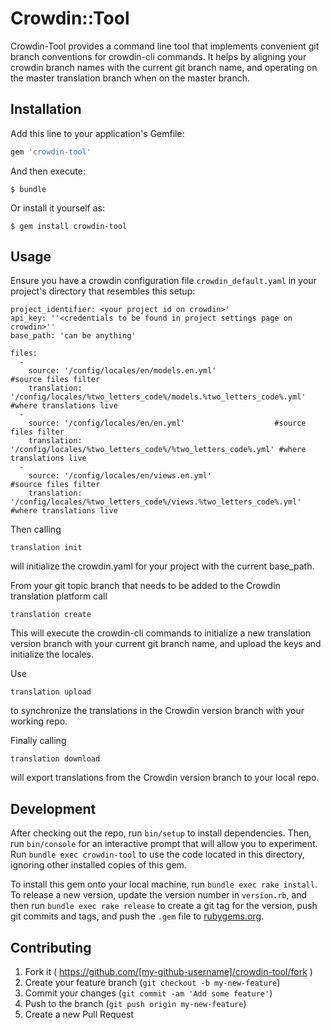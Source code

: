 # Crowdin::Tool

Crowdin-Tool provides a command line tool that implements convenient git branch conventions for crowdin-cli commands. It helps by aligning your
crowdin branch names with the current git branch name, and operating on the master translation branch when on the master branch.

## Installation

Add this line to your application's Gemfile:

```ruby
gem 'crowdin-tool'
```

And then execute:

    $ bundle

Or install it yourself as:

    $ gem install crowdin-tool

## Usage

Ensure you have a crowdin configuration file `crowdin_default.yaml` in your project's directory that resembles this setup:

```
project_identifier: <your project id on crowdin>'
api_key: ''<credentials to be found in project settings page on crowdin>''
base_path: 'can be anything'

files:
  -
    source: '/config/locales/en/models.en.yml'                    #source files filter
    translation: '/config/locales/%two_letters_code%/models.%two_letters_code%.yml' #where translations live
  -
    source: '/config/locales/en/en.yml'                    #source files filter
    translation: '/config/locales/%two_letters_code%/%two_letters_code%.yml' #where translations live
  -
    source: '/config/locales/en/views.en.yml'                    #source files filter
    translation: '/config/locales/%two_letters_code%/views.%two_letters_code%.yml' #where translations live
```

Then calling
```
translation init
```
will initialize the crowdin.yaml for your project with the current base_path.


From your git topic branch that needs to be added to the Crowdin translation platform call

```
translation create
```

This will execute the crowdin-cli commands to initialize a new translation version branch with your current git branch name, and upload the keys and initialize the locales.

Use

```
translation upload
```

to synchronize the translations in the Crowdin version branch with your working repo.

Finally calling

```
translation download
```

will export translations from the Crowdin version branch to your local repo.


## Development

After checking out the repo, run `bin/setup` to install dependencies. Then, run `bin/console` for an interactive prompt that will allow you to experiment. Run `bundle exec crowdin-tool` to use the code located in this directory, ignoring other installed copies of this gem.

To install this gem onto your local machine, run `bundle exec rake install`. To release a new version, update the version number in `version.rb`, and then run `bundle exec rake release` to create a git tag for the version, push git commits and tags, and push the `.gem` file to [rubygems.org](https://rubygems.org).

## Contributing

1. Fork it ( https://github.com/[my-github-username]/crowdin-tool/fork )
2. Create your feature branch (`git checkout -b my-new-feature`)
3. Commit your changes (`git commit -am 'Add some feature'`)
4. Push to the branch (`git push origin my-new-feature`)
5. Create a new Pull Request

